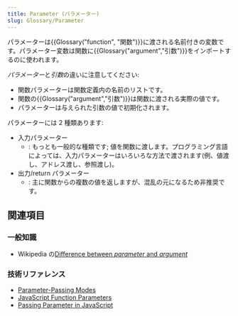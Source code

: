 ```yaml
---
title: Parameter (パラメーター)
slug: Glossary/Parameter
---
```


パラメーターは{{Glossary("function", "関数")}}に渡される名前付きの変数です。パラメーター変数は関数に{{Glossary("argument","引数")}}をインポートするのに使われます。

*パラメーター*と*引数*の違いに注意してください:

- 関数パラメーターは関数定義内の名前のリストです。
- 関数の{{Glossary("argument","引数")}}は関数に渡される実際の値です。
- パラメーターは与えられた引数の値で初期化されます。

パラメーターには 2 種類あります:

- 入力パラメーター
  - : もっとも一般的な種類です; 値を関数に渡します。プログラミング言語によっては、入力パラメーターはいろいろな方法で渡されます(例、値渡し、アドレス渡し、参照渡し)。
- 出力/return パラメーター
  - : 主に関数からの複数の値を返しますが、混乱の元になるため非推奨です。

## 関連項目

### 一般知識

- Wikipedia の[Difference between _parameter_ and _argument_](http://en.wikipedia.org/wiki/Parameter_%28computer_programming%29#Parameters_and_arguments)

### 技術リファレンス

- [Parameter-Passing Modes](http://pages.cs.wisc.edu/~hasti/cs368/CppTutorial/NOTES/PARAMS.html)
- [JavaScript Function Parameters](http://www.ryerson.ca/JavaScript/lectures/functions/passByValueOrReference.html)
- [Passing Parameter in JavaScript](http://javascript.about.com/library/bltut08.htm)
